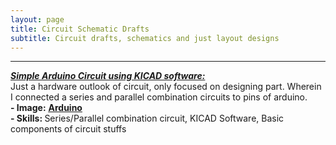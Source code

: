 ```yaml
---
layout: page
title: Circuit Schematic Drafts
subtitle: Circuit drafts, schematics and just layout designs
---
```



-----------

<b> <EM><U>  Simple Arduino Circuit using KICAD software: </U></EM></b> <br>
Just a hardware outlook of circuit, only focused on designing part. Wherein I connected a series and parallel combination circuits to pins of arduino.<br>
<b> -   Image:</b> <a href="https://github.com/SumaAcharya/sumaacharya.github.io/blob/master/assets/img/IMP.png"> <u>
<b> Arduino </b></u> </a> <br>
<b> - Skills: </b> Series/Parallel combination circuit, KICAD Software, Basic components of circuit stuffs 
